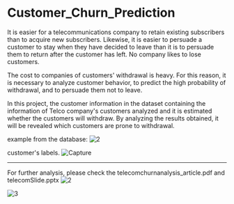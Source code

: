 # Customer_Churn_Prediction

It is easier for a telecommunications company to retain existing subscribers than to acquire new subscribers.
Likewise, it is easier to persuade a customer to stay when they have decided to leave than it is to persuade them to return after the customer has left.
No company likes to lose customers.

The cost to companies of customers' withdrawal is heavy.
For this reason, it is necessary to analyze customer behavior, to predict the high probability of withdrawal, and to persuade them not to leave.

In this project, the customer information in the dataset containing the information of Telco company's customers analyzed and it is estimated whether the customers will withdraw. By analyzing the results obtained, it will be revealed which customers are prone to withdrawal.

example from the database:
![2](https://github.com/gulsoy83/Customer_Churn_Prediction/assets/46426033/07f847d2-f7c1-4343-afd4-82e752430b3e)

customer's labels.
![Capture](https://github.com/gulsoy83/Customer_Churn_Prediction/assets/46426033/de41d209-fabe-45c1-b306-21c62d827df1)
***
For further analysis, please check the telecomchurnanalysis_article.pdf and telecomSlide.pptx
![2](https://github.com/gulsoy83/Customer_Churn_Prediction/assets/46426033/fa38af22-1fa2-4b9e-b6d3-a59b0d1116f1)

![3](https://github.com/gulsoy83/Customer_Churn_Prediction/assets/46426033/7b744c3d-82cb-4290-a697-2d2cf62fce8b)
